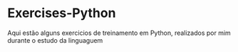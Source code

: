 # Exercises-Python
Aqui estão alguns exercicios de treinamento em Python, realizados por mim durante o estudo da linguaguem
